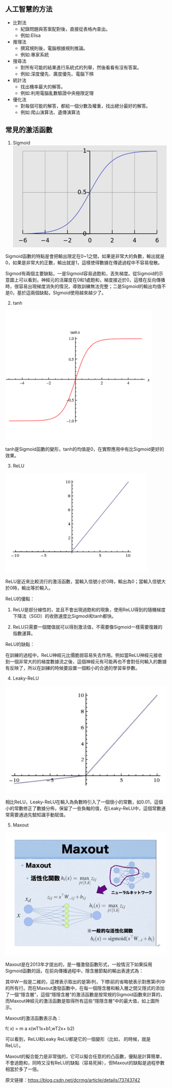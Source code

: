 ## 人工智慧的方法
* 比對法
    * 紀錄問題與答案配對後，直接從表格內查出。
    * 例如:Elisa
* 推理法
    * 撰寫規則後，電腦根據規則推論。
    * 例如:專家系統
* 搜尋法
    * 對所有可能的結果進行系統式的列舉，然後看看有沒有答案。
    * 例如:深度優先、廣度優先、電腦下棋
* 統計法
    * 找出機率最大的解答。
    * 例如:利用電腦亂數驗證中央極限定理
* 優化法
    * 對每個可能的解答，都給一個分數及權重，找出總分最好的解答。
    * 例如:爬山演算法、遺傳演算法
## 常見的激活函數
1. Sigmoid
![p](https://github.com/zxc21949049/ai109b/blob/main/pp/ppw1401.png)


Sigmoid函數的特點是會把輸出限定在0~1之間，如果是非常大的負數，輸出就是0，如果是非常大的正數，輸出就是1，這樣使得數據在傳遞過程中不容易發散。

Sigmod有兩個主要缺點，一是Sigmoid容易過飽和，丟失梯度。從Sigmoid的示意圖上可以看到，神經元的活躍度在0和1處飽和，梯度接近於0，這樣在反向傳播時，很容易出現梯度消失的情況，導致訓練無法完整；二是Sigmoid的輸出均值不是0，基於這兩個缺點，SIgmoid使用越來越少了。



2. tanh




![p](https://github.com/zxc21949049/ai109b/blob/main/pp/ppw1402.png)


tanh是Sigmoid函數的變形，tanh的均值是0，在實際應用中有比Sigmoid更好的效果。



3. ReLU


![p](https://github.com/zxc21949049/ai109b/blob/main/pp/ppw1403.png)


ReLU是近來比較流行的激活函數，當輸入信號小於0時，輸出為0；當輸入信號大於0時，輸出等於輸入。



ReLU的優點：

1. ReLU是部分線性的，並且不會出現過飽和的現象，使用ReLU得到的隨機梯度下降法（SGD）的收斂速度比Sigmodi和tanh都快。

2. ReLU只需要一個閾值就可以得到激活值，不需要像Sigmoid一樣需要復雜的指數運算。

ReLU的缺點：

在訓練的過程中，ReLU神經元比價脆弱容易失去作用。例如當ReLU神經元接收到一個非常大的的梯度數據流之後，這個神經元有可能再也不會對任何輸入的數據有反映了，所以在訓練的時候要設置一個較小的合適的學習率參數。



4. Leaky-ReLU


![p](https://github.com/zxc21949049/ai109b/blob/main/pp/ppw1404.png)


相比ReLU，Leaky-ReLU在輸入為負數時引入了一個很小的常數，如0.01，這個小的常數修正了數據分佈，保留了一些負軸的值，在Leaky-ReLU中，這個常數通常需要通過先驗知識手動賦值。



5. Maxout



![p](https://github.com/zxc21949049/ai109b/blob/main/pp/ppw1405.png)



Maxout是在2013年才提出的，是一種激發函數形式，一般情況下如果採用Sigmoid函數的話，在前向傳播過程中，隱含層節點的輸出表達式為：



其中W一般是二維的，這裡表示取出的是第i列，下標i前的省略號表示對應第i列中的所有行。而在Maxout激發函數中，在每一個隱含層和輸入層之間又隱式的添加了一個“隱含層”，這個“隱隱含層”的激活函數是按常規的Sigmoid函數來計算的，而Maxout神經元的激活函數是取得所有這些“隱隱含層”中的最大值，如上圖所示。

Maxout的激活函數表示為：



f( x) = m a x(wT1x+b1,wT2x+
b2)



可以看到，ReLU和Leaky ReLU都是它的一個變形（比如， 的時候，就是ReLU）。

Maxout的擬合能力是非​​常強的，它可以擬合任意的的凸函數，優點是計算簡單，不會過飽和，同時又沒有ReLU的缺點（容易死掉），但Maxout的缺點是過程參數相當於多了一倍。

原文链接：https://blog.csdn.net/dcrmg/article/details/73743742
